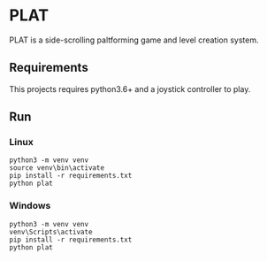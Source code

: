 # PLAT

PLAT is a side-scrolling paltforming game and level creation system. 

## Requirements
This projects requires python3.6+ and a joystick controller to play.

## Run

### Linux

	python3 -m venv venv
	source venv\bin\activate
	pip install -r requirements.txt
	python plat

### Windows

	python3 -m venv venv
	venv\Scripts\activate
	pip install -r requirements.txt
	python plat